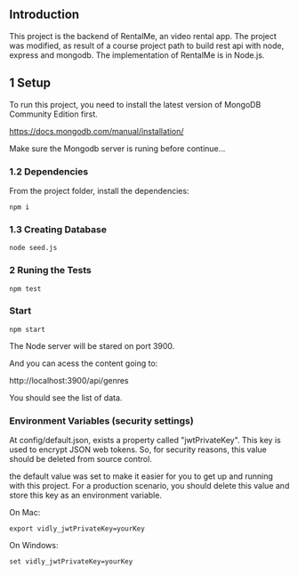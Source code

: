 ## Introduction

This project is the backend of RentalMe, an video rental app.
The project was modified, as result of a course project path to build rest api with node, express and mongodb.
The implementation of RentalMe is in Node.js.

## 1 Setup

To run this project, you need to install the latest version of MongoDB Community Edition first.

https://docs.mongodb.com/manual/installation/

Make sure the Mongodb server is runing before continue...

### 1.2 Dependencies

From the project folder, install the dependencies:

    npm i

### 1.3 Creating Database

    node seed.js

### 2 Runing the Tests

    npm test

### Start

    npm start

The Node server will be stared on port 3900.

And you can acess the content going to:

http://localhost:3900/api/genres

You should see the list of data.

### Environment Variables (security settings)

At config/default.json, exists a property called "jwtPrivateKey". This key is used to encrypt JSON web tokens. So, for security reasons, this value should be deleted from source control.

the default value was set to make it easier for you to get up and running with this project. For a production scenario, you should delete this value and store this key as an environment variable.

On Mac:

    export vidly_jwtPrivateKey=yourKey

On Windows:

    set vidly_jwtPrivateKey=yourKey
